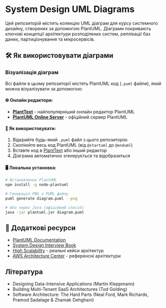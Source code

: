 # System Design UML Diagrams

Цей репозиторій містить колекцію UML діаграм для курсу системного дизайну, створених за допомогою PlantUML. Діаграми покривають ключові концепції архітектури розподілених систем, реплікації баз даних, партиціонування та мікросервісів.

## 🛠 Як використовувати діаграми

### Візуалізація діаграм
Всі файли в цьому репозиторії містять PlantUML код (`.puml` файли), який можна візуалізувати за допомогою:

#### 🌐 Онлайн редактори:
- **[PlantText](https://www.planttext.com/)** - найпопулярніший онлайн редактор PlantUML
- **[PlantUML Online Server](https://www.plantuml.com/plantuml/uml/)** - офіційний сервер PlantUML

#### 📝 Як використовувати:
1. Відкрийте будь-який `.puml` файл з цього репозиторію
2. Скопіюйте весь код PlantUML (від `@startuml` до `@enduml`)
3. Вставте код в [PlantText](https://www.planttext.com/) або інший редактор
4. Діаграма автоматично згенерується та відобразиться

#### 🖥 Локальна установка:
```bash
# Встановлення PlantUML
npm install -g node-plantuml

# Генерація PNG з PUML файлу
puml generate diagram.puml --png

# Або через Java (офіційний спосіб)
java -jar plantuml.jar diagram.puml
```

## 📖 Додаткові ресурси

- [PlantUML Documentation](https://plantuml.com/)
- [System Design Interview Book](https://github.com/donnemartin/system-design-primer)
- [High Scalability](http://highscalability.com/) - реальні кейси архітектур
- [AWS Architecture Center](https://aws.amazon.com/architecture/) - референсні архітектури

## Література

- Designing Data-Intensive Applications (Martin Kleppmann)
- Building Multi-Tenant SaaS Architectures (Tod Golding)
- Software Architecture: The Hard Parts (Neal Ford, Mark Richards, Pramod Sadalage & Zhamak Dehghani)